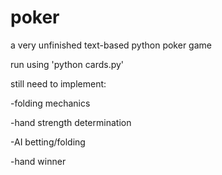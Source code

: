 # poker
a very unfinished text-based python poker game

run using 'python cards.py'

still need to implement:

-folding mechanics

-hand strength determination

-AI betting/folding

-hand winner

